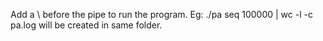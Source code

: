 Add a \ before the pipe to run the program. 
Eg:  ./pa seq 100000 \| wc -l -c
pa.log will be created in same folder.
